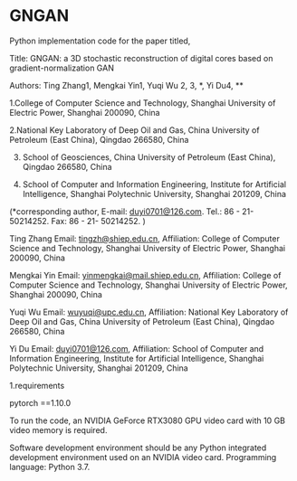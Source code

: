 # GNGAN
Python implementation code for the paper titled,

Title: GNGAN: a 3D stochastic reconstruction of digital cores based on gradient-normalization GAN

Authors: Ting Zhang1, Mengkai Yin1, Yuqi Wu 2, 3, *, Yi Du4, **

1.College of Computer Science and Technology, Shanghai University of Electric Power, Shanghai 200090, China 

2.National Key Laboratory of Deep Oil and Gas, China University of Petroleum (East China), Qingdao 266580, China
  
3. School of Geosciences, China University of Petroleum (East China), Qingdao 266580, China
  
4. School of Computer and Information Engineering, Institute for Artificial Intelligence, Shanghai Polytechnic University, Shanghai 201209, China

(*corresponding author, E-mail: duyi0701@126.com. Tel.: 86 - 21- 50214252. Fax: 86 - 21- 50214252. )

Ting Zhang Email: tingzh@shiep.edu.cn, Affiliation: College of Computer Science and Technology, Shanghai University of Electric Power, Shanghai 200090, China

Mengkai Yin Email: yinmengkai@mail.shiep.edu.cn, Affiliation: College of Computer Science and Technology, Shanghai University of Electric Power, Shanghai 200090, China

Yuqi Wu Email: wuyuqi@upc.edu.cn, Affiliation: National Key Laboratory of Deep Oil and Gas, China University of Petroleum (East China), Qingdao 266580, China

Yi Du Email: duyi0701@126.com, Affiliation: School of Computer and Information Engineering, Institute for Artificial Intelligence, Shanghai Polytechnic University, Shanghai 201209, China

1.requirements

pytorch ==1.10.0

To run the code, an NVIDIA GeForce RTX3080 GPU video card with 10 GB video memory is required. 

Software development environment should be any Python integrated development environment used on an NVIDIA video card. Programming language: Python 3.7.

